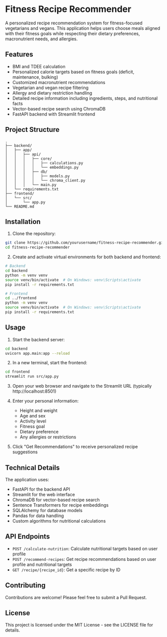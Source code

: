 # Fitness Recipe Recommender

A personalized recipe recommendation system for fitness-focused vegetarians and vegans. This application helps users choose meals aligned with their fitness goals while respecting their dietary preferences, macronutrient needs, and allergies.

## Features

- BMI and TDEE calculation
- Personalized calorie targets based on fitness goals (deficit, maintenance, bulking)
- Customized macronutrient recommendations
- Vegetarian and vegan recipe filtering
- Allergy and dietary restriction handling
- Detailed recipe information including ingredients, steps, and nutritional facts
- Vector-based recipe search using ChromaDB
- FastAPI backend with Streamlit frontend

## Project Structure

```
.
├── backend/
│   ├── app/
│   │   ├── api/
│   │   │   ├── core/
│   │   │   │   ├── calculations.py
│   │   │   │   └── embeddings.py
│   │   │   ├── db/
│   │   │   │   ├── models.py
│   │   │   │   └── chroma_client.py
│   │   │   └── main.py
│   └── requirements.txt
├── frontend/
│   └── src/
│       └── app.py
└── README.md
```

## Installation

1. Clone the repository:
```bash
git clone https://github.com/yourusername/fitness-recipe-recommender.git
cd fitness-recipe-recommender
```

2. Create and activate virtual environments for both backend and frontend:
```bash
# Backend
cd backend
python -m venv venv
source venv/bin/activate  # On Windows: venv\Scripts\activate
pip install -r requirements.txt

# Frontend
cd ../frontend
python -m venv venv
source venv/bin/activate  # On Windows: venv\Scripts\activate
pip install -r requirements.txt
```

## Usage

1. Start the backend server:
```bash
cd backend
uvicorn app.main:app --reload
```

2. In a new terminal, start the frontend:
```bash
cd frontend
streamlit run src/app.py
```

3. Open your web browser and navigate to the Streamlit URL (typically http://localhost:8501)

4. Enter your personal information:
   - Height and weight
   - Age and sex
   - Activity level
   - Fitness goal
   - Dietary preference
   - Any allergies or restrictions

5. Click "Get Recommendations" to receive personalized recipe suggestions

## Technical Details

The application uses:
- FastAPI for the backend API
- Streamlit for the web interface
- ChromaDB for vector-based recipe search
- Sentence Transformers for recipe embeddings
- SQLAlchemy for database models
- Pandas for data handling
- Custom algorithms for nutritional calculations

## API Endpoints

- `POST /calculate-nutrition`: Calculate nutritional targets based on user profile
- `POST /recommend-recipes`: Get recipe recommendations based on user profile and nutritional targets
- `GET /recipe/{recipe_id}`: Get a specific recipe by ID

## Contributing

Contributions are welcome! Please feel free to submit a Pull Request.

## License

This project is licensed under the MIT License - see the LICENSE file for details. 